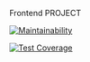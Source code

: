 Frontend PROJECT

[![Maintainability](https://api.codeclimate.com/v1/badges/071147a91e8e75a1fe55/maintainability)](https://codeclimate.com/github/belousovromnik/frontend-project-lvl1/maintainability)

[![Test Coverage](https://api.codeclimate.com/v1/badges/071147a91e8e75a1fe55/test_coverage)](https://codeclimate.com/github/belousovromnik/frontend-project-lvl1/test_coverage)


